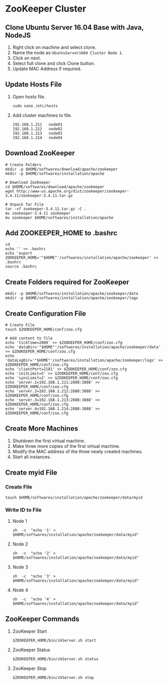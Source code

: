 
# ZooKeeper Cluster

## Clone Ubuntu Server 16.04 Base with Java, NodeJS
1. Right click on machine and select clone.
2. Name the node as ```UbuntuServer1604 Cluster Node 1```.
3. Click on next.
4. Select full clone and click Clone button.
5. Update MAC Address if required.

## Update Hosts File
1. Open hosts file.
	```
	sudo nano /etc/hosts
	```
2. Add cluster machines to file.
	```
	192.168.1.211	node01
	192.168.1.212	node02
	192.168.1.213	node03
	192.168.1.214	node04
	```

## Download ZooKeeper
```
# Create Folders
mkdir -p $HOME/softwares/download/apache/zookeeper
mkdir -p $HOME/softwares/installation/apache

# Download ZooKeeper
cd $HOME/softwares/download/apache/zookeeper
wget http://www-us.apache.org/dist/zookeeper/zookeeper-3.4.11/zookeeper-3.4.11.tar.gz

# Unpack Tar File
tar -xf zookeeper-3.4.11.tar.gz -C .
mv zookeeper-3.4.11 zookeeper
mv zookeeper $HOME/softwares/installation/apache
```

## Add ZOOKEEPER_HOME to .bashrc
```
cd
echo '' >> .bashrc
echo 'export ZOOKEEPER_HOME='"$HOME"'/softwares/installation/apache/zookeeper' >> .bashrc
source .bashrc
```

## Create Folders required for ZooKeeper
```
mkdir -p $HOME/softwares/installation/apache/zookeeper/data
mkdir -p $HOME/softwares/installation/apache/zookeeper/logs
```

## Create Configuration File
```
# Create File
touch $ZOOKEEPER_HOME/conf/zoo.cfg

# Add content to file
echo 'tickTime=2000' >> $ZOOKEEPER_HOME/conf/zoo.cfg
echo 'dataDir='"$HOME"'/softwares/installation/apache/zookeeper/data' >> $ZOOKEEPER_HOME/conf/zoo.cfg
echo 'dataLogDir='"$HOME"'/softwares/installation/apache/zookeeper/logs' >> $ZOOKEEPER_HOME/conf/zoo.cfg
echo 'clientPort=2181' >> $ZOOKEEPER_HOME/conf/zoo.cfg
echo 'initLimit=5' >> $ZOOKEEPER_HOME/conf/zoo.cfg
echo 'syncLimit=2' >> $ZOOKEEPER_HOME/conf/zoo.cfg
echo 'server.1=192.168.1.211:2888:3888' >> $ZOOKEEPER_HOME/conf/zoo.cfg
echo 'server.2=192.168.1.212:2888:3888' >> $ZOOKEEPER_HOME/conf/zoo.cfg
echo 'server.3=192.168.1.213:2888:3888' >> $ZOOKEEPER_HOME/conf/zoo.cfg
echo 'server.4=192.168.1.214:2888:3888' >> $ZOOKEEPER_HOME/conf/zoo.cfg
```

## Create More Machines
1. Shutdown the first virtual machine.
2. Make three more copies of the first virtual machine.
3. Modify the MAC address of the three newly created machines.
4. Start all instances.

## Create myid File
### Create File
```
touch $HOME/softwares/installation/apache/zookeeper/data/myid
```
### Write ID to File
1. Node 1
	```
	sh  -c  "echo '1' > $HOME/softwares/installation/apache/zookeeper/data/myid"
	```
2. Node 2
	```
	sh  -c  "echo '2' > $HOME/softwares/installation/apache/zookeeper/data/myid"
	```
3. Node 3
	```
	sh  -c  "echo '3' > $HOME/softwares/installation/apache/zookeeper/data/myid"
	```
4. Node 4
	```
	sh  -c  "echo '4' > $HOME/softwares/installation/apache/zookeeper/data/myid"
	```

## ZooKeeper Commands
1. ZooKeeper Start
	```
	$ZOOKEEPER_HOME/bin/zkServer.sh start
	```
2. ZooKeeper Status
	```
	$ZOOKEEPER_HOME/bin/zkServer.sh status
	```
3. ZooKeeper Stop
	```
	$ZOOKEEPER_HOME/bin/zkServer.sh stop
	```
